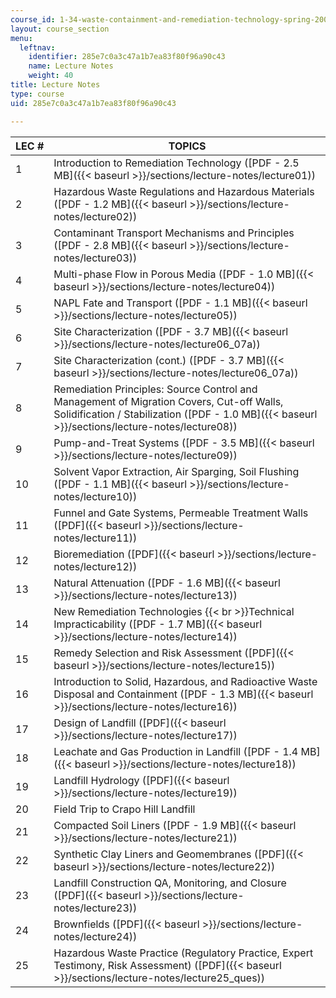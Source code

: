 ```yaml
---
course_id: 1-34-waste-containment-and-remediation-technology-spring-2004
layout: course_section
menu:
  leftnav:
    identifier: 285e7c0a3c47a1b7ea83f80f96a90c43
    name: Lecture Notes
    weight: 40
title: Lecture Notes
type: course
uid: 285e7c0a3c47a1b7ea83f80f96a90c43

---
```


| LEC # | TOPICS |
| --- | --- |
| 1 | Introduction to Remediation Technology ([PDF - 2.5 MB]({{< baseurl >}}/sections/lecture-notes/lecture01)) |
| 2 | Hazardous Waste Regulations and Hazardous Materials ([PDF - 1.2 MB]({{< baseurl >}}/sections/lecture-notes/lecture02)) |
| 3 | Contaminant Transport Mechanisms and Principles ([PDF - 2.8 MB]({{< baseurl >}}/sections/lecture-notes/lecture03)) |
| 4 | Multi-phase Flow in Porous Media ([PDF - 1.0 MB]({{< baseurl >}}/sections/lecture-notes/lecture04)) |
| 5 | NAPL Fate and Transport ([PDF - 1.1 MB]({{< baseurl >}}/sections/lecture-notes/lecture05)) |
| 6 | Site Characterization ([PDF - 3.7 MB]({{< baseurl >}}/sections/lecture-notes/lecture06_07a)) |
| 7 | Site Characterization (cont.) ([PDF - 3.7 MB]({{< baseurl >}}/sections/lecture-notes/lecture06_07a)) |
| 8 | Remediation Principles: Source Control and Management of Migration Covers, Cut-off Walls, Solidification / Stabilization ([PDF - 1.0 MB]({{< baseurl >}}/sections/lecture-notes/lecture08)) |
| 9 | Pump-and-Treat Systems ([PDF - 3.5 MB]({{< baseurl >}}/sections/lecture-notes/lecture09)) |
| 10 | Solvent Vapor Extraction, Air Sparging, Soil Flushing ([PDF - 1.1 MB]({{< baseurl >}}/sections/lecture-notes/lecture10)) |
| 11 | Funnel and Gate Systems, Permeable Treatment Walls ([PDF]({{< baseurl >}}/sections/lecture-notes/lecture11)) |
| 12 | Bioremediation ([PDF]({{< baseurl >}}/sections/lecture-notes/lecture12)) |
| 13 | Natural Attenuation ([PDF - 1.6 MB]({{< baseurl >}}/sections/lecture-notes/lecture13)) |
| 14 | New Remediation Technologies  {{< br >}}Technical Impracticability ([PDF - 1.7 MB]({{< baseurl >}}/sections/lecture-notes/lecture14)) |
| 15 | Remedy Selection and Risk Assessment ([PDF]({{< baseurl >}}/sections/lecture-notes/lecture15)) |
| 16 | Introduction to Solid, Hazardous, and Radioactive Waste Disposal and Containment ([PDF - 1.3 MB]({{< baseurl >}}/sections/lecture-notes/lecture16)) |
| 17 | Design of Landfill ([PDF]({{< baseurl >}}/sections/lecture-notes/lecture17)) |
| 18 | Leachate and Gas Production in Landfill ([PDF - 1.4 MB]({{< baseurl >}}/sections/lecture-notes/lecture18)) |
| 19 | Landfill Hydrology ([PDF]({{< baseurl >}}/sections/lecture-notes/lecture19)) |
| 20 | Field Trip to Crapo Hill Landfill |
| 21 | Compacted Soil Liners ([PDF - 1.9 MB]({{< baseurl >}}/sections/lecture-notes/lecture21)) |
| 22 | Synthetic Clay Liners and Geomembranes ([PDF]({{< baseurl >}}/sections/lecture-notes/lecture22)) |
| 23 | Landfill Construction QA, Monitoring, and Closure ([PDF]({{< baseurl >}}/sections/lecture-notes/lecture23)) |
| 24 | Brownfields ([PDF]({{< baseurl >}}/sections/lecture-notes/lecture24)) |
| 25 | Hazardous Waste Practice (Regulatory Practice, Expert Testimony, Risk Assessment) ([PDF]({{< baseurl >}}/sections/lecture-notes/lecture25_ques))